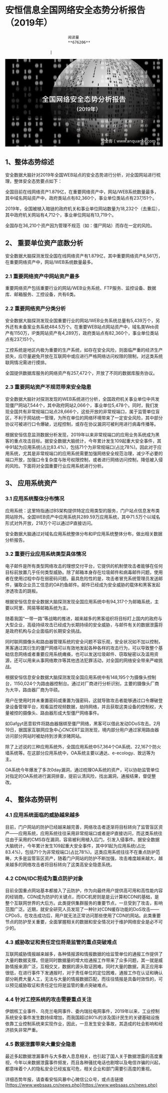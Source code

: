 
# 安恒信息全国网络安全态势分析报告（2019年）


                                阅读量   
                                **676206**
                            
                        |
                        
                                                                                    



[![](./img/200130/t01c668fde9e4df67fb.jpg)](./img/200130/t01c668fde9e4df67fb.jpg)



## 1、整体态势综述

安全数据大脑针对2019年全国WEB站点的安全态势进行分析，对全国网站进行梳理，整体安全态势要点如下：

全国目前在线网络资产1.879亿，在重要网络资产中，网站/WEB系统数量最多，其中域名网站资产中，政府类站点有82,360个，事业单位类站点有237,151个。

2019年，全国被植入暗链的政府机关和事业单位网站数量为18,232个（去重后），其中政府机关网站有4,712个，事业单位网站有13,719个。

全国存在36,210个资产因为管理不规范（如：僵尸网站）而存在一定的风险。



## 2、 重要单位资产底数分析

安全数据大脑探测发现全国在线网络资产有1.879亿，其中重要网络资产8,561万，在重要网络资产中，网站/WEB系统数量最多。

### <a class="reference-link" name="##%202.1%20%E9%87%8D%E8%A6%81%E7%BD%91%E7%BB%9C%E8%B5%84%E4%BA%A7%E4%B8%AD%E7%BD%91%E7%AB%99%E8%B5%84%E4%BA%A7%E6%9C%80%E5%A4%9A"></a>2.1 重要网络资产中网站资产最多

重要网络资产包括重要行业的网站/WEB业务系统、FTP服务、监控设备、数据库、邮箱服务、工控设备，共有6类。

### <a class="reference-link" name="##%202.2%20%E9%87%8D%E8%A6%81%E7%BD%91%E7%BB%9C%E8%B5%84%E4%BA%A7%E5%88%86%E7%B1%BB%E5%88%86%E6%9E%90"></a>2.2 重要网络资产分类分析

安全数据大脑探测发现全国重要行业的网站/WEB业务系统总量有5,439万个，另外还有未备案业务系统484.5万个。在重要WEB站点网站资产中，域名类Web资产有1150万，IP类网站资产有4,289万，政府类站点有82,360个，事业单位类站点有237,151个。

工控系统是地区内极为重要的生产系统，如存在安全风险，则面临严重的经济生产损失，应尽量避免开放在互联网中或应进行严格网络访问权限的限制，对这类系统联网情况需进行摸排。

全国提供数据库服务的网络资产有257,472个，开放了不同的数据库服务协议。

### <a class="reference-link" name="##%202.3%20%E9%87%8D%E8%A6%81%E7%BD%91%E7%AB%99%E8%B5%84%E4%BA%A7%E4%B8%8D%E8%A7%84%E8%8C%83%E5%B8%A6%E6%9D%A5%E5%AE%89%E5%85%A8%E9%9A%90%E6%82%A3"></a>2.3 重要网站资产不规范带来安全隐患

安全数据大脑针对探测发现的WEB系统进行分析，全国政府机关事业单位中共发现僵尸网站7,544个，其中政府网站2,066个，事业单位5,478个。同时，我们发现全国共有非常规端口站点28,666个，这些开放的非常规端口，属于监管单位盲区，不利于网站统一管理，为所在单位的网络环境带来了一定安全风险，其中部分协议可被进行口令爆破，远程控制，或存在协议漏洞可被利用进行病毒传播等。

根据安恒信息监测数据分析发现，2019年以来非常规端口的应用业务系统成为黑客的重点攻击目标。据安全数据大脑统计，今年累计发生109起重大安全事件，其中91起为应用系统(占比83.4%)，包括71个为非常规端口(占比78%)。因此对于应用系统，尤其是非常规端口的应用系统需要加强网络安全规范治理，减少不必要的端口开放，加强口令复杂度与账号权限控制，或者进行网络访问控制，降低被入侵的风险。下面将对全国重要行业应用系统进行分析。



## 3、 应用系统资产

### <a class="reference-link" name="##%203.1%20%E5%BA%94%E7%94%A8%E7%B3%BB%E7%BB%9F%E6%95%B4%E4%BD%93%E5%88%86%E5%B8%83%E6%83%85%E5%86%B5"></a>3.1 应用系统整体分布情况

应用系统：这里特指通过BS架构提供特定应用类型的服务，门户站点信息发布类网站除外。全国WEB资产中应用系统共289.59万应用系统，其中71.5万个以域名形式对外开放，218万个可以通过IP直接访问。

安全数据大脑通过对域名应用系统整体分布和IP应用系统整体分布，做出相关数据分析报告。

### <a class="reference-link" name="##%203.2%20%E9%87%8D%E8%A6%81%E8%A1%8C%E4%B8%9A%E5%BA%94%E7%94%A8%E7%B3%BB%E7%BB%9F%E7%B1%BB%E5%9E%8B%E5%85%B7%E4%BD%93%E6%83%85%E5%86%B5"></a>3.2 重要行业应用系统类型具体情况

电子邮件是所有类型网络攻击的理想交付平台，它提供的机制使攻击者能够在任何目标前放置几乎任何类型威胁。除了邮箱本身存在垃圾邮件和病毒邮件问题，使用者在使用过程中存在弱密码问题。最具危险性的是，攻击者冒充系统管理员发送邮件，骗取企业员工信息的OA钓鱼邮件。邮件已经成为安全威胁的载体和黑客发起渗透攻击的跳板。

根据安恒信息安全数据大脑探测发现全国应用系统中有94,317个为邮箱系统，主要以阿里、网易等邮箱系统为主。

随着我国“一带一路”等战略的推进，越来越多的黑客组织将目标盯上国内的政府与大型企业，高级持续攻击已经成为长期持续的安全威胁，与邮件有关的数据泄露将是政府机构与企业面临的长期安全挑战。

同时联网摄像头和路由器管理系统的安全问题不容乐观，安全状况如不加以控制，黑客通过其衍生的僵尸网络可以有效地发起各种各样的攻击行为，可以导致整个基础信息网络或者重要应用系统瘫痪，也可以发送垃圾邮件、窃取秘密以及滥用资源，还可以用来从事网络欺诈等其他违法犯罪活动，对全国的网络安全带来严峻挑战。

根据安恒信息安全数据大脑探测发现全国应用系统中有148,195个为摄像头控制台，1150,024个为路由器控制台。通过对厂商进行分析识别，主要的摄像头厂商为大华，路由器厂商为华硕。

用户在使用时并未重置密码或重置为强密码，这就导致攻击者能够通过口令爆破登录设备管理平台，观看监控视频数据，劫持网络，并且获取这类设备的控制权，大量被控的摄像头、路由器形成大型僵尸网络事件。

如Gafgyt恶意软件将路由器捆绑至僵尸网络，黑客可以借此发动DDoS攻击。2月19日，据国家互联网应急中心CNCERT监测发现，境内部分用户通过家用路由器访问部分网站时被劫持到涉黄涉赌网站。

除了上述说的三种应用系统外，全国应用系统中57,364个OA系统、22,167个防火墙系统等。在这部分应用系统中，OA系统主要以通达、e-ecology、致远等为主。

OA系统今年爆发了多次0day漏洞，通过梳理OA系统的资产，可以协助监管单位对指定的OA系统进行漏洞排查，提前认清风险，找出漏洞，通报结果，督促整改。



## 4、 整体态势研判

### <a class="reference-link" name="##%204.1%20%E5%BA%94%E7%94%A8%E7%B3%BB%E7%BB%9F%E9%9D%A2%E4%B8%B4%E7%9A%84%E5%A8%81%E8%83%81%E8%B6%8A%E6%9D%A5%E8%B6%8A%E5%A4%9A"></a>4.1 应用系统面临的威胁越来越多

目前，门户网站的防护已经越来越完善，网络攻击者逐渐将目标转向了监管盲区资产——应用系统，应用系统往往采用非常规端口或者是IP直接访问，而这类系统往往由于采用的CMS存在漏洞，容易被利用植入后门，引发入侵事件。据安全数据大脑统计，今年累计发生109起重大安全事件，其中91起为应用系统(占比83.4%)，包括71个为非常规端口(占比78%)。这类应用系统往往不在重点防护范畴，大多是监管盲区资产，随着门户网站的防护不断加强，攻击难度越来越大，越来越多的网络攻击者将目标转向了这类高安全隐患系统。

### <a class="reference-link" name="##%204.2%20CDN/IDC%E5%B0%86%E6%88%90%E4%B8%BA%E9%87%8D%E7%82%B9%E9%98%B2%E6%8A%A4%E5%AF%B9%E8%B1%A1"></a>4.2 CDN/IDC将成为重点防护对象

目前全国重点网站基本都接入了云防护，作为向最终用户提供高可用和高性能内容的经销商，CDN成为防护的关键点，而IDC机房则是是云计算和CDN的基础，是整个互联网世界的大后方。此类提供集群服务的重要节点，一旦受到了攻击，影响范围广泛。近期，就安全研究人员发现了一种针对CDN缓存功能的DoS攻击——CPDoS，在攻击成功后，用户就无法正常访问那些使用了CDN的网站。此类重要节点的防护至关重要，全面掌握相关的数据和安全情况对于维护网络安全是必不可少的。

### <a class="reference-link" name="##%204.3%20%E5%A8%81%E8%83%81%E5%8F%96%E8%AF%81%E5%92%8C%E8%B4%A3%E4%BB%BB%E5%AE%9A%E4%BD%8D%E5%B0%86%E6%98%AF%E7%9B%91%E7%AE%A1%E7%9A%84%E9%87%8D%E7%82%B9%E7%AA%81%E7%A0%B4%E9%9A%BE%E7%82%B9"></a>4.3 威胁取证和责任定位将是监管的重点突破难点

互联网威胁情报越来越多，各种情报源和情报数据的给监管单位的通报工作提供了大量的数据支撑。但是同时数据量的增大给通报工作带来了众多问题，其一就是威胁情报来源广泛，互相交叉，数据的源头取证困难。同时大量的数据，真正应用率很低，在进行事件下发通报时，对于责任单位的定位困难，通报工作在认证和确认部分耗费大量人工，无法与大量的情报数据匹配，而往往情报是具备时效性的，可以预见威胁取证和责任定位将是监管的重点突破难点。

### <a class="reference-link" name="##%204.4%20%E9%92%88%E5%AF%B9%E5%B7%A5%E6%8E%A7%E7%B3%BB%E7%BB%9F%E7%9A%84%E6%94%BB%E5%87%BB%E9%9C%80%E8%A6%81%E9%87%8D%E7%82%B9%E5%85%B3%E6%B3%A8"></a>4.4 针对工控系统的攻击需要重点关注

伊朗核工业事件、乌克兰电网事件、委内瑞拉电网事件，2019年以来，工业控制系统安全事件发生数持续增加，而我国超过80%的涉及国计民生的关键基础设施依靠工业控制系统来实现作业，因此，一旦发生安全事故，其造成的社会影响和经济损失非常严重。

### 4.5 数据泄露带来大量安全隐患

最近多起数据泄漏事件与大多数人息息相关，也引起了国人关于数据泄露的高度重视，今年以来数据泄露事件频发，而且各种骚扰电话也剧增以及电信诈骗的兴起，都意味着个人的隐私安全已经岌岌可危，相关企业和部门需要引高度的重视。

详细态势年报，请查看安恒风暴中心微信公众号，或点击链接[https://www.websaas.cn/news.php](https://www.websaas.cn/news.php)

